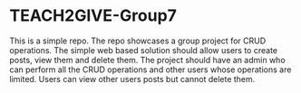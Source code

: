 # TEACH2GIVE-Group7
This is a simple repo. The repo showcases a group project for CRUD operations. The simple web based solution should allow users to create posts, view them and delete them. The project should have an admin who can perform all the CRUD operations and other users whose operations are limited. Users can view other users posts but cannot delete them.
